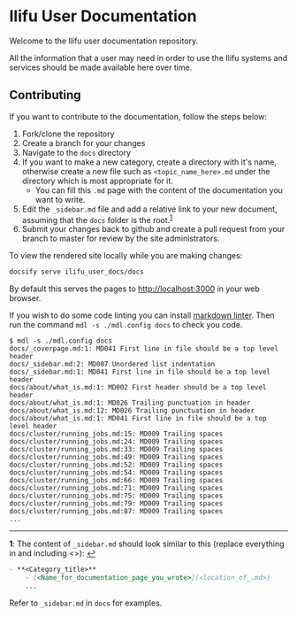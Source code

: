 # Ilifu User Documentation

Welcome to the Ilifu user documentation repository.

All the information that a user may need in order
to use the Ilifu systems and services should be made
available here over time.

## Contributing

If you want to contribute to the documentation, follow the steps below:

1. Fork/clone the repository
2. Create a branch for your changes
3. Navigate to the `docs` directory
4. If you want to make a new category, create a directory with it's name, otherwise create a new file such as `<topic_name_here>.md` under the directory which is most appropriate for it.
   - You can fill this `.md` page with the content of the documentation you want to write.
5. Edit the `_sidebar.md` file and add a relative link to your new document, assuming that the `docs` folder is the root.<sup id="a1">[1](#f1)</sup>
6. Submit your changes back to github and create a pull request from your branch to master for review by the site administrators.

To view the rendered site locally while you are making changes:

```bash
docsify serve ilifu_user_docs/docs
```

By default this serves the pages to [http://localhost:3000](http://localhost:3000) in your web browser.

If you wish to do some code linting you can install [markdown linter](https://github.com/markdownlint/markdownlint). Then run the command `mdl -s ./mdl.config docs` to check you code.

```console
$ mdl -s ./mdl.config docs
docs/_coverpage.md:1: MD041 First line in file should be a top level header
docs/_sidebar.md:2: MD007 Unordered list indentation
docs/_sidebar.md:1: MD041 First line in file should be a top level header
docs/about/what_is.md:1: MD002 First header should be a top level header
docs/about/what_is.md:1: MD026 Trailing punctuation in header
docs/about/what_is.md:12: MD026 Trailing punctuation in header
docs/about/what_is.md:1: MD041 First line in file should be a top level header
docs/cluster/running_jobs.md:15: MD009 Trailing spaces
docs/cluster/running_jobs.md:24: MD009 Trailing spaces
docs/cluster/running_jobs.md:33: MD009 Trailing spaces
docs/cluster/running_jobs.md:49: MD009 Trailing spaces
docs/cluster/running_jobs.md:52: MD009 Trailing spaces
docs/cluster/running_jobs.md:54: MD009 Trailing spaces
docs/cluster/running_jobs.md:66: MD009 Trailing spaces
docs/cluster/running_jobs.md:71: MD009 Trailing spaces
docs/cluster/running_jobs.md:75: MD009 Trailing spaces
docs/cluster/running_jobs.md:79: MD009 Trailing spaces
docs/cluster/running_jobs.md:87: MD009 Trailing spaces
...
```

---

<b id="f1">1</b>: The content of `_sidebar.md` should look similar to this (replace everything in and including <\>): [↩](#a1)

```markdown
- **<Category_title>**
    - [<Name_for_documentation_page_you_wrote>](<location_of_.md>)
    ...
```

Refer to `_sidebar.md` in `docs` for examples.
